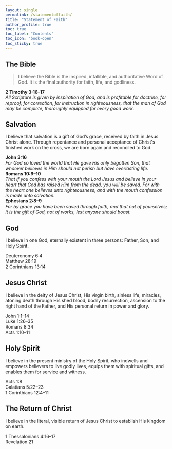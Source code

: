 ```yaml
---
layout: single
permalink: /statementoffaith/
title: "Statement of Faith"
author_profile: true
toc: true
toc_label: "Contents"
toc_icon: "book-open"
toc_sticky: true
---
```


## The Bible
>I believe the Bible is the inspired, infallible, and authoritative Word of God. It is the final authority for faith, life, and godliness.

**2 Timothy 3:16–17**
\
*All Scripture is given by inspiration of God, and is profitable for doctrine, for reproof, for correction, for instruction in righteousness, that the man of God may be complete, thoroughly equipped for every good work.*

## Salvation
I believe that salvation is a gift of God’s grace, received by faith in Jesus Christ alone. Through repentance and personal acceptance of Christ's finished work on the cross, we are born again and reconciled to God.

**John 3:16**
\
*For God so loved the world that He gave His only begotten Son, that whoever believes in Him should not perish but have everlasting life.*<br>
**Romans 10:9–10**
\
*That if you confess with your mouth the Lord Jesus and believe in your heart that God has raised Him from the dead, you will be saved. For with the heart one believes unto righteousness, and with the mouth confession is made unto salvation.*<br>
**Ephesians 2:8–9**
\
*For by grace you have been saved through faith, and that not of yourselves; it is the gift of God, not of works, lest anyone should boast.*<br>

## God
I believe in one God, eternally existent in three persons: Father, Son, and Holy Spirit.

Deuteronomy 6:4<br>
Matthew 28:19<br>
2 Corinthians 13:14<br>

## Jesus Christ
I believe in the deity of Jesus Christ, His virgin birth, sinless life, miracles, atoning death through His shed blood, bodily resurrection, ascension to the right hand of the Father, and His personal return in power and glory.

John 1:1–14<br>
Luke 1:26–35<br>
Romans 8:34<br>
Acts 1:10–11<br>

## Holy Spirit
I believe in the present ministry of the Holy Spirit, who indwells and empowers believers to live godly lives, equips them with spiritual gifts, and enables them for service and witness.

Acts 1:8<br>
Galatians 5:22–23<br>
1 Corinthians 12:4–11<br>

## The Return of Christ
I believe in the literal, visible return of Jesus Christ to establish His kingdom on earth.

1 Thessalonians 4:16–17<br>
Revelation 21
